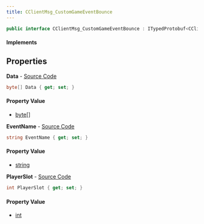 ```yaml
---
title: CClientMsg_CustomGameEventBounce
---
```


```csharp
public interface CClientMsg_CustomGameEventBounce : ITypedProtobuf<CClientMsg_CustomGameEventBounce>, INativeHandle
```

#### Implements

## Properties

**Data** - [Source Code](https://github.com/swiftly-solution/swiftlys2/blob/master/managed/src/SwiftlyS2.Generated/Protobufs/Interfaces/CClientMsg_CustomGameEventBounce.cs#L16)

```csharp
byte[] Data { get; set; }
```

#### Property Value

- [byte](https://learn.microsoft.com/dotnet/api/system.byte)[]

**EventName** - [Source Code](https://github.com/swiftly-solution/swiftlys2/blob/master/managed/src/SwiftlyS2.Generated/Protobufs/Interfaces/CClientMsg_CustomGameEventBounce.cs#L13)

```csharp
string EventName { get; set; }
```

#### Property Value

- [string](https://learn.microsoft.com/dotnet/api/system.string)

**PlayerSlot** - [Source Code](https://github.com/swiftly-solution/swiftlys2/blob/master/managed/src/SwiftlyS2.Generated/Protobufs/Interfaces/CClientMsg_CustomGameEventBounce.cs#L19)

```csharp
int PlayerSlot { get; set; }
```

#### Property Value

- [int](https://learn.microsoft.com/dotnet/api/system.int32)

